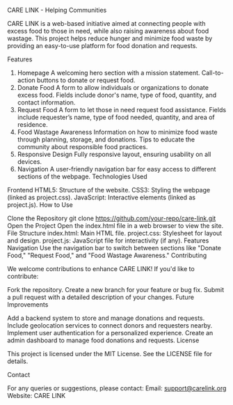 CARE LINK - Helping Communities

CARE LINK is a web-based initiative aimed at connecting people with excess food to those in need, while also raising awareness about food wastage. This project helps reduce hunger and minimize food waste by providing an easy-to-use platform for food donation and requests.

Features

1. Homepage
A welcoming hero section with a mission statement.
Call-to-action buttons to donate or request food.
2. Donate Food
A form to allow individuals or organizations to donate excess food.
Fields include donor's name, type of food, quantity, and contact information.
3. Request Food
A form to let those in need request food assistance.
Fields include requester’s name, type of food needed, quantity, and area of residence.
4. Food Wastage Awareness
Information on how to minimize food waste through planning, storage, and donations.
Tips to educate the community about responsible food practices.
5. Responsive Design
Fully responsive layout, ensuring usability on all devices.
6. Navigation
A user-friendly navigation bar for easy access to different sections of the webpage.
Technologies Used

Frontend
HTML5: Structure of the website.
CSS3: Styling the webpage (linked as project.css).
JavaScript: Interactive elements (linked as project.js).
How to Use

Clone the Repository
git clone https://github.com/your-repo/care-link.git
Open the Project
Open the index.html file in a web browser to view the site.
File Structure
index.html: Main HTML file.
project.css: Stylesheet for layout and design.
project.js: JavaScript file for interactivity (if any).
Features Navigation
Use the navigation bar to switch between sections like "Donate Food," "Request Food," and "Food Wastage Awareness."
Contributing

We welcome contributions to enhance CARE LINK! If you'd like to contribute:

Fork the repository.
Create a new branch for your feature or bug fix.
Submit a pull request with a detailed description of your changes.
Future Improvements

Add a backend system to store and manage donations and requests.
Include geolocation services to connect donors and requesters nearby.
Implement user authentication for a personalized experience.
Create an admin dashboard to manage food donations and requests.
License

This project is licensed under the MIT License. See the LICENSE file for details.

Contact

For any queries or suggestions, please contact:
Email: support@carelink.org
Website: CARE LINK
